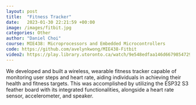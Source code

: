 ```yaml
---
layout: post
title:  "Fitness Tracker"
date:   2023-01-30 22:21:59 +00:00
image: /images/fitbit.jpg
categories: Other
author: "Daniel Choi"
course: MIE438: Microprocessors and Embedded Microcontrollers
code: https://github.com/avelynkwong/MIE438-Fitbit
video2: https://play.library.utoronto.ca/watch/9e548edfaa146d6679854729a9d379d0
---
```

We developed and built a wireless, wearable fitness tracker capable of monitoring user steps and heart rate, aiding individuals in achieving their health and fitness targets. This was accomplished by utilizing the ESP32 S3 feather board with its integrated functionalities, alongside a heart rate sensor, accelerometer, and speaker.






